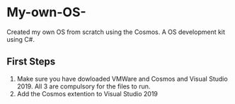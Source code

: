 # My-own-OS-
Created my own OS from scratch using the Cosmos. A OS development kit using C#.

## First Steps

1) Make sure you have dowloaded VMWare and Cosmos and Visual Studio 2019. All 3 are compulsory for the files to run.
2) Add the Cosmos extention to Visual Studio 2019
